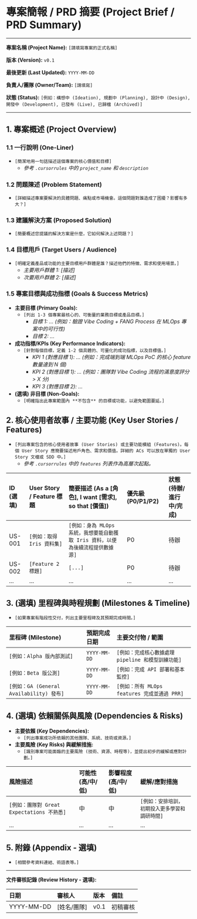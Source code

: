 # 專案簡報 / PRD 摘要 (Project Brief / PRD Summary)

---

**專案名稱 (Project Name):** `[請填寫專案的正式名稱]`

**版本 (Version):** `v0.1`

**最後更新 (Last Updated):** `YYYY-MM-DD`

**負責人/團隊 (Owner/Team):** `[請填寫]`

**狀態 (Status):** `[例如：構想中 (Ideation), 規劃中 (Planning), 設計中 (Design), 開發中 (Development), 已發布 (Live), 已歸檔 (Archived)]`

---

## 1. 專案概述 (Project Overview)

### 1.1 一行說明 (One-Liner)
*   `[簡潔地用一句話描述這個專案的核心價值和目標]`
    *   *參考 `.cursorrules` 中的 `project_name` 和 `description`* 

### 1.2 問題陳述 (Problem Statement)
*   `[詳細描述專案要解決的具體問題、痛點或市場機會。這個問題對誰造成了困擾？影響有多大？]`

### 1.3 建議解決方案 (Proposed Solution)
*   `[簡要概述您提議的解決方案是什麼，它如何解決上述問題？]`

### 1.4 目標用戶 (Target Users / Audience)
*   `[明確定義產品或功能的主要目標用戶群體是誰？描述他們的特徵、需求和使用場景。]`
    *   *主要用戶群體 1: [描述]*
    *   *次要用戶群體 2: [描述]*

### 1.5 專案目標與成功指標 (Goals & Success Metrics)
*   **主要目標 (Primary Goals):**
    *   `[列出 1-3 個專案最核心的、可衡量的業務目標或產品目標。]`
        *   *目標 1: ... (例如：驗證 Vibe Coding + FANG Process 在 MLOps 專案中的可行性)*
        *   *目標 2: ...*
*   **成功指標/KPIs (Key Performance Indicators):**
    *   `[針對每個目標，定義 1-2 個具體的、可量化的成功指標，以及目標值。]`
        *   *KPI 1 (對應目標 1): ... (例如：完成端到端 MLOps PoC 的核心 feature 數量達到 N 個)*
        *   *KPI 2 (對應目標 1): ... (例如：團隊對 Vibe Coding 流程的滿意度評分 > X 分)*
        *   *KPI 3 (對應目標 2): ...*
*   **(選填) 非目標 (Non-Goals):**
    *   `[明確指出此專案範圍內 **不包含** 的目標或功能，以避免範圍蔓延。]`

## 2. 核心使用者故事 / 主要功能 (Key User Stories / Features)

*   `[列出專案包含的核心使用者故事 (User Stories) 或主要功能模組 (Features)。每個 User Story 應簡要描述用戶角色、需求和價值。詳細的 ACs 可以放在單獨的 User Story 文檔或 SDD 中。]`
    *   *參考 `.cursorrules` 中的 `features` 列表作為高層次起點。*

| ID (選填) | User Story / Feature 標題                     | 簡要描述 (As a [角色], I want [需求], so that [價值])                                                              | 優先級 (P0/P1/P2) | 狀態 (待辦/進行中/完成) |
| :-------- | :-------------------------------------------- | :------------------------------------------------------------------------------------------------------------------- | :---------------- | :-------------------- |
| US-001    | `[例如：取得 Iris 資料集]`                      | `[例如：身為 MLOps 系統，我想要能自動獲取 Iris 資料，以便為後續流程提供數據源]`                                                     | P0                | 待辦                  |
| US-002    | `[Feature 2 標題]`                            | `[...]`                                                                                                              | P0                | 待辦                  |
| ...       | ...                                           | ...                                                                                                                  | ...               | ...                   |

## 3. (選填) 里程碑與時程規劃 (Milestones & Timeline)

*   `[如果專案有階段性交付，列出主要里程碑及其預期完成時間。]`

| 里程碑 (Milestone)         | 預期完成日期 | 主要交付物 / 範圍                                 |
| :------------------------- | :----------- | :------------------------------------------------ |
| `[例如：Alpha 版內部測試]` | `YYYY-MM-DD` | `[例如：完成核心數據處理 pipeline 和模型訓練功能]` |
| `[例如：Beta 版公測]`      | `YYYY-MM-DD` | `[例如：完成 API 部署和基本監控]`                  |
| `[例如：GA (General Availability) 發布]` | `YYYY-MM-DD` | `[例如：所有 MLOps features 完成並通過 PRR]`      |

## 4. (選填) 依賴關係與風險 (Dependencies & Risks)

*   **主要依賴 (Key Dependencies):**
    *   `[列出專案成功所依賴的其他團隊、系統、技術或資源。]`
*   **主要風險 (Key Risks) 與緩解措施:**
    *   `[識別專案可能面臨的主要風險 (技術、資源、時程等)，並提出初步的緩解或應對計劃。]`

| 風險描述                                 | 可能性 (高/中/低) | 影響程度 (高/中/低) | 緩解/應對措施                                   |
| :--------------------------------------- | :---------------- | :---------------- | :---------------------------------------------- |
| `[例如：團隊對 Great Expectations 不熟悉]` | 中                | 中                | `[例如：安排培訓，初期投入更多學習和調研時間]`     |
| ...                                      | ...               | ...               | ...                                             |

## 5. 附錄 (Appendix - 選填)

*   `[相關參考資料連結、術語表等。]`

---
**文件審核記錄 (Review History - 選填):**

| 日期       | 審核人     | 版本 | 備註     |
| :--------- | :--------- | :--- | :------- |
| YYYY-MM-DD | [姓名/團隊] | v0.1 | 初稿審核 | 